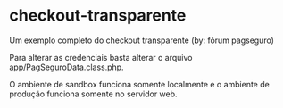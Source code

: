 # checkout-transparente
Um exemplo completo do checkout transparente (by: fórum pagseguro)

Para alterar as credenciais basta alterar o arquivo app/PagSeguroData.class.php.

O ambiente de sandbox funciona somente localmente e o ambiente de produção funciona somente no servidor web.
